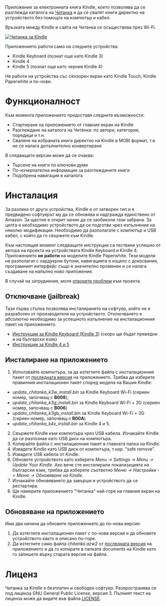 Приложение за електронната книга Kindle, което позволява да се разглежда каталога на [Читанка](http://chitanka.info/) и да се свалят книги директно на устройството без помощта на компютър и кабел.

Връзката между Kindle и сайта на Читанка се осъществява през Wi-Fi.

[![Читанка за Kindle](http://img.youtube.com/vi/Ym1GvY1qjwg/0.jpg)](http://www.youtube.com/watch?v=Ym1GvY1qjwg)

Приложението работи само на следните устройства:
- Kindle Keyboard (познат още като Kindle 3)
- Kindle 4
- Kindle 5 (познат още като черния Kindle 4)

Не работи на устройства със сензорен екран като Kindle Touch, Kindle Paperwhite и по-нови.

Функционалност
==============

Към момента приложението предоставя следните възможности:
* Стартиране на приложението от главния екран на Kindle
* Разглеждане на каталога на Читанка: по автори, категории, поредици и т.н.
* Сваляне на избраната книга директно на Kindle в MOBI формат, т.е. не се налага допълнително конвертиране

В следващите версии може да се очаква:
* Търсене на книги по ключови думи
* По-изчерпателна информация за разглежданите книги
* Подобрена навигация в каталога

Инсталация
==========

За разлика от други устройства, Kindle е от затворен тип и е предвидено софтуерът му да се обновява и надгражда единствено от Amazon. За щастие е открит начин да се заобиколи тази забрана. За целта е необходимо устройството да се подготви чрез изпълнение на няколко модификации. Необходимо да разполагате с компютър и USB кабел, с който да го свържете към Kindle. 

Към настоящия момент следващите инструкции са тествани успешно от автора на проекта на устройствата Kindle Keyboard и Kindle 4. Приложението **не работи** на моделите Kindle Paperwhite. Тези модели не разполагат с хардуерни бутони, навигацията е изцяло с докосвания, програмният интерфейс също е значително променен и се налага създаване на напълно ново приложение.

В случай на затруднения, моля [отворете проблем](https://github.com/kaloyan-raev/chitanka4kindle/issues/new) към проекта.

Отключване (jailbreak)
----------------------

Тази първа стъпка позволява инсталирането на софтуер, който не е разработен от производителя на устройството. Отключването е абсолютно необходимо за успешното изпълнение на инсталационния пакет на приложението.

- [Инструкции за Kindle Keyboard (Kindle 3)](http://www.mobileread.com/forums/showthread.php?t=88004) (скоро ще бъдат преведни и на български език)
- [Инструкции за Kindle 4 и 5](https://hitrini.blogspot.bg/2017/03/jailbreak-kindle-4-5.html)

Инсталиране на приложението
---------------------------

1. Използвайте компютъра, за да изтеглите файла с инсталационния пакет от [последната версия](https://github.com/kaloyan-raev/chitanka4kindle/releases/latest) на приложението. Трябва да изберете правилния инсталационен пакет според модела на Вашия Kindle:
  - _update_chitanka_k3w_install.bin_ за Kindle Keyboard Wi-Fi (сериен номер, започващ с **B008**);
  - _update_chitanka_k3g_install.bin_ за Kindle Keyboard Wi-Fi + 3G (сериен номер, започващ с **B006**)
  - _update_chitanka_k3gb_install.bin_ за Kindle Keyboard Wi-Fi + 3G (сериен номер, започващ с **B00A**)
  - _update_chitanka_k4x_install.bin_ за Kindle 4 и 5.
2. Свържете Kindle към компютъра чрез USB кабела. Изчакайте Kindle да се разпознае като USB диск на компютъра.
3. Копирайте файла с инсталационния пакет в главната папка на Kindle.
4. Извадете Kindle като USB диск от компютъра, т.нар. "safe remove".
5. Извадете USB кабела от Kindle.
6. Обновете устройството като изберете _Menu -> Settings -> Menu -> Update Your Kindle_. Ако вече сте инсталирали локализацията на български език, трябва да изберете съответно _Меню -> Настройки -> Меню -> Обновяване на Kindle_.
7. Изчакайте обновяването да завърши и устройството да се рестартира.
8. Ще намерите приложението "Читанка" най-горе на главния екран на Kindle.

Обновяване на приложението
--------------------------

Има два начина да обновите приложението до по-нова версия:
1. Да изтеглите инсталационен пакет с по-нова версия и да обновите устройството както е описано по-горе.
2. Да изтеглите само файла _chitanka.azw2_ oт [последната версия](https://github.com/kaloyan-raev/chitanka4kindle/releases/latest) на приложението и да го копирате в папката documents на Kindle като го запишете върху старата версия на файла.

Лиценз
======

Читанка за Kindle е безплатен и свободен софтуер. Разпространява се под лиценза GNU General Public License, версия 3. Пълният текст на лиценза може да видите във файла [LICENSE](https://github.com/kaloyan-raev/chitanka4kindle/blob/master/LICENSE).

